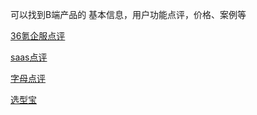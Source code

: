 可以找到B端产品的 基本信息，用户功能点评，价格、案例等

[36氪企服点评](https://www.36dianping.com/)

[saas点评](https://www.saasruanjian.com/)

[字母点评](https://zimudianping.com/#/)

[选型宝](https://xuanxingbao.com/)